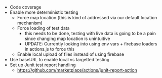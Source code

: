 - Code coverage
- Enable more deterministic testing
    - Force map location (this is kind of addressed via our default location mechanism)
    - Force loading of test data
        - this needs to be done, testing with live data is going to be a pain since changing map location is unintuitive
        - UPDATE: Currently looking into using env vars + firebase loaders in actions.js to force this
    - Enable local upload of files instead of using firebase
- Use baseURL to enable local vs targetted testing
- Set up Junit test report handling
    - https://github.com/marketplace/actions/junit-report-action
